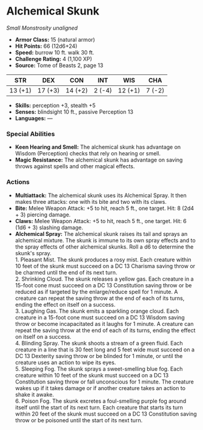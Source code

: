 # Alchemical Skunk

*Small* *Monstrosity* *unaligned*

- **Armor Class:** 15 (natural armor)
- **Hit Points:** 66 (12d6+24)
- **Speed:** burrow 10 ft. walk 30 ft.
- **Challenge Rating:** 4 (1,100 XP)
- **Source:** Tome of Beasts 2, page 13

| STR | DEX | CON | INT | WIS | CHA |
| --- | --- | --- | --- | --- | --- |
| 13 (+1) | 17 (+3) | 14 (+2) | 2 (-4) | 12 (+1) | 7 (-2) |

- **Skills:** perception +3, stealth +5
- **Senses:** blindsight 10 ft., passive Perception 13
- **Languages:** —

### Special Abilities

- **Keen Hearing and Smell:** The alchemical skunk has advantage on Wisdom (Perception) checks that rely on hearing or smell.
- **Magic Resistance:** The alchemical skunk has advantage on saving throws against spells and other magical effects.

### Actions

- **Multiattack:** The alchemical skunk uses its Alchemical Spray. It then makes three attacks: one with its bite and two with its claws.
- **Bite:** Melee Weapon Attack: +5 to hit, reach 5 ft., one target. Hit: 8 (2d4 + 3) piercing damage.
- **Claws:** Melee Weapon Attack: +5 to hit, reach 5 ft., one target. Hit: 6 (1d6 + 3) slashing damage.
- **Alchemical Spray:** The alchemical skunk raises its tail and sprays an alchemical mixture. The skunk is immune to its own spray effects and to the spray effects of other alchemical skunks. Roll a d6 to determine the skunk's spray.<br>1. Pleasant Mist. The skunk produces a rosy mist. Each creature within 10 feet of the skunk must succeed on a DC 13 Charisma saving throw or be charmed until the end of its next turn.<br>2. Shrinking Cloud. The skunk releases a yellow gas. Each creature in a 15-foot cone must succeed on a DC 13 Constitution saving throw or be reduced as if targeted by the enlarge/reduce spell for 1 minute. A creature can repeat the saving throw at the end of each of its turns, ending the effect on itself on a success.<br>3. Laughing Gas. The skunk emits a sparkling orange cloud. Each creature in a 15-foot cone must succeed on a DC 13 Wisdom saving throw or become incapacitated as it laughs for 1 minute. A creature can repeat the saving throw at the end of each of its turns, ending the effect on itself on a success.<br>4. Blinding Spray. The skunk shoots a stream of a green fluid. Each creature in a line that is 30 feet long and 5 feet wide must succeed on a DC 13 Dexterity saving throw or be blinded for 1 minute, or until the creature uses an action to wipe its eyes.<br>5. Sleeping Fog. The skunk sprays a sweet-smelling blue fog. Each creature within 10 feet of the skunk must succeed on a DC 13 Constitution saving throw or fall unconscious for 1 minute. The creature wakes up if it takes damage or if another creature takes an action to shake it awake.<br>6. Poison Fog. The skunk excretes a foul-smelling purple fog around itself until the start of its next turn. Each creature that starts its turn within 20 feet of the skunk must succeed on a DC 13 Constitution saving throw or be poisoned until the start of its next turn.


